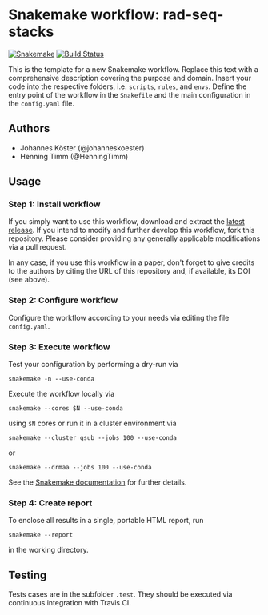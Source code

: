 # Snakemake workflow: rad-seq-stacks

[![Snakemake](https://img.shields.io/badge/snakemake-≥5.2.0-brightgreen.svg)](https://snakemake.bitbucket.io)
[![Build Status](https://travis-ci.org/koesterlab/rad-seq-stacks.svg?branch=master)](https://travis-ci.org/koesterlab/rad-seq-stacks)

This is the template for a new Snakemake workflow. Replace this text with a comprehensive description covering the purpose and domain.
Insert your code into the respective folders, i.e. `scripts`, `rules`, and `envs`. Define the entry point of the workflow in the `Snakefile` and the main configuration in the `config.yaml` file.

## Authors

* Johannes Köster (@johanneskoester)
* Henning Timm (@HenningTimm)

## Usage

### Step 1: Install workflow

If you simply want to use this workflow, download and extract the [latest release](https://github.com/koesterlab/rad-seq-stacks/releases).
If you intend to modify and further develop this workflow, fork this repository. Please consider providing any generally applicable modifications via a pull request.

In any case, if you use this workflow in a paper, don't forget to give credits to the authors by citing the URL of this repository and, if available, its DOI (see above).

### Step 2: Configure workflow

Configure the workflow according to your needs via editing the file `config.yaml`.

### Step 3: Execute workflow

Test your configuration by performing a dry-run via

    snakemake -n --use-conda

Execute the workflow locally via

    snakemake --cores $N --use-conda

using `$N` cores or run it in a cluster environment via

    snakemake --cluster qsub --jobs 100 --use-conda

or

    snakemake --drmaa --jobs 100 --use-conda

See the [Snakemake documentation](https://snakemake.readthedocs.io) for further details.

### Step 4: Create report

To enclose all results in a single, portable HTML report, run

    snakemake --report
    
in the working directory.

## Testing

Tests cases are in the subfolder `.test`. They should be executed via continuous integration with Travis CI.
